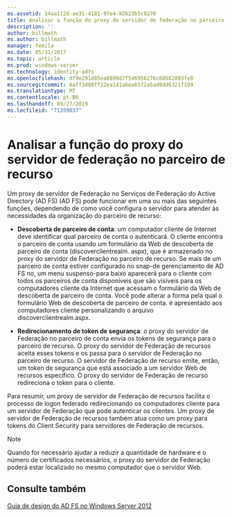 ```yaml
---
ms.assetid: 14aa112d-ae31-4181-97e4-92623b5c9270
title: Analisar a função do proxy do servidor de federação no parceiro de recurso
description: ''
author: billmath
ms.author: billmath
manager: femila
ms.date: 05/31/2017
ms.topic: article
ms.prod: windows-server
ms.technology: identity-adfs
ms.openlocfilehash: df9e291d85ea8899d7f546956276c60582893fe8
ms.sourcegitcommit: 6aff3d88ff22ea141a6ea6572a5ad8dd6321f199
ms.translationtype: MT
ms.contentlocale: pt-BR
ms.lasthandoff: 09/27/2019
ms.locfileid: "71359037"
---
```

# <a name="review-the-role-of-the-federation-server-proxy-in-the-resource-partner"></a>Analisar a função do proxy do servidor de federação no parceiro de recurso

Um proxy de servidor de Federação no Serviços de Federação do Active Directory (AD FS) \(AD FS\) pode funcionar em uma ou mais das seguintes funções, dependendo de como você configura o servidor para atender às necessidades da organização do parceiro de recurso:  
  
-   **Descoberta de parceiro de conta**: um computador cliente de Internet deve identificar qual parceiro de conta o autenticará. O cliente encontra o parceiro de conta usando um formulário da Web de descoberta de parceiro de conta \(discoverclientrealm. aspx\), que é armazenado no proxy do servidor de Federação no parceiro de recurso. Se mais de um parceiro de conta estiver configurado no snap\-de gerenciamento de AD FS no, um menu suspenso\-para baixo aparecerá para o cliente com todos os parceiros de conta disponíveis que são visíveis para os computadores cliente da Internet que acessam o formulário da Web de descoberta de parceiro de conta. Você pode alterar a forma pela qual o formulário Web de descoberta de parceiro de conta. é apresentado aos computadores cliente personalizando o arquivo discoverclientrealm.aspx.  
  
-   **Redirecionamento de token de segurança**: o proxy do servidor de Federação no parceiro de conta envia os tokens de segurança para o parceiro de recurso. O proxy do servidor de Federação de recursos aceita esses tokens e os passa para o servidor de Federação no parceiro de recurso. O servidor de Federação de recurso emite, então, um token de segurança que está associado a um servidor Web de recursos específico. O proxy do servidor de Federação de recurso redireciona o token para o cliente.  
  
Para resumir, um proxy de servidor de Federação de recursos facilita o processo de logon federado redirecionando os computadores cliente para um servidor de Federação que pode autenticar os clientes. Um proxy de servidor de Federação de recursos também atua como um proxy para tokens do Client Security para servidores de Federação de recursos.  
  
> [!NOTE]  
> Quando for necessário ajudar a reduzir a quantidade de hardware e o número de certificados necessários, o proxy do servidor de Federação poderá estar localizado no mesmo computador que o servidor Web.  
  
## <a name="see-also"></a>Consulte também
[Guia de design do AD FS no Windows Server 2012](AD-FS-Design-Guide-in-Windows-Server-2012.md)

